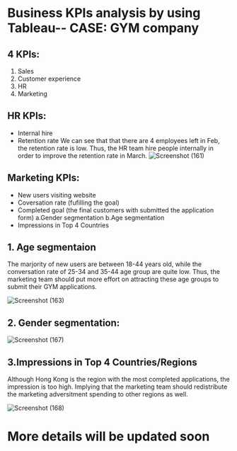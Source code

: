 # Business KPIs analysis by using Tableau-- CASE: GYM company
## 4 KPIs: 
1. Sales
2. Customer experience
3. HR
4. Marketing


## HR KPIs: 

- Internal hire 
- Retention rate 
We can see that that there are 4 employees left in Feb, the retention rate is low. Thus, the HR team hire people internally in order to improve the retention rate in March. 
![Screenshot (161)](https://user-images.githubusercontent.com/80455832/124359910-849cca00-dc59-11eb-9076-8df7bf44c08d.png)


## Marketing KPIs:
- New users visiting website
- Coversation rate (fufilling the goal)
- Completed goal (the final customers with submitted the application form)
 a.Gender segmentation 
 b.Age segmentation
- Impressions in Top 4 Countries

 ## 1. Age segmentaion
The marjority of new users are between 18-44 years old, while the conversation rate of  25-34 and 35-44 age group are quite low. Thus, the marketing team should put more effort on attracting these age groups to submit their GYM applications.

![Screenshot (163)](https://user-images.githubusercontent.com/80455832/124360057-3c31dc00-dc5a-11eb-90d4-25f6aba4a813.png)

## 2. Gender segmentation: 

![Screenshot (167)](https://user-images.githubusercontent.com/80455832/124360351-e8c08d80-dc5b-11eb-8005-a7bdc50c9dc4.png)

## 3.Impressions in Top 4 Countries/Regions
Although Hong Kong is the region with the most completed applications, the impression is too high. Implying that the marketing team should redistribute the marketing adversitment spending to other regions as well. 

![Screenshot (168)](https://user-images.githubusercontent.com/80455832/124360442-6a182000-dc5c-11eb-998e-1624bdb98336.png)





# More details will be updated soon
